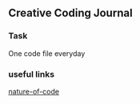 ## Creative Coding Journal

### Task
One code file everyday

### useful links
[nature-of-code](https://natureofcode.com/)
